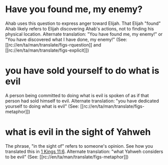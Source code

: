 # Have you found me, my enemy?

Ahab uses this question to express anger toward Elijah. That Elijah "found" Ahab likely refers to Elijah discovering Ahab's actions, not to finding his physical location. Alternate translation: "You have found me, my enemy!" or "You have discovered what I have done, my enemy!" (See: [[rc://en/ta/man/translate/figs-rquestion]] and [[rc://en/ta/man/translate/figs-explicit]])

# you have sold yourself to do what is evil

A person being committed to doing what is evil is spoken of as if that person had sold himself to evil. Alternate translation: "you have dedicated yourself to doing what is evil" (See: [[rc://en/ta/man/translate/figs-metaphor]])

# what is evil in the sight of Yahweh

The phrase, "in the sight of" refers to someone's opinion. See how you translated this in [1 Kings 11:6](../11/06.md). Alternate translation: "what Yahweh considers to be evil" (See: [[rc://en/ta/man/translate/figs-metaphor]])

